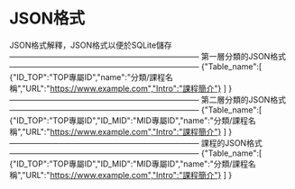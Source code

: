 # JSON格式
JSON格式解釋，JSON格式以便於SQLite儲存
————————————————————————
第一層分類的JSON格式 
————————————————————————
{"Table_name":[
{"ID_TOP":"TOP專屬ID","name":"分類/課程名稱","URL":"https://www.example.com","Intro":"課程簡介"}
]
}
————————————————————————
第二層分類的JSON格式 
————————————————————————
{"Table_name":[
{"ID_TOP":"TOP專屬ID","ID_MID":"MID專屬ID","name":"分類/課程名稱","URL":"https://www.example.com","Intro":"課程簡介"}
]
}
————————————————————————
課程的JSON格式 
————————————————————————
{"Table_name":[
{"ID_TOP":"TOP專屬ID","ID_MID":"MID專屬ID","name":"分類/課程名稱","URL":"https://www.example.com","Intro":"課程簡介"}
]
}